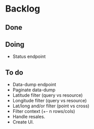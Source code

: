 # Backlog
## Done

## Doing
- Status endpoint

## To do
- Data-dump endpoint
- Paginate data-dump
- Latitude filter (query vs resource)
- Longitude filter (query vs resource)
- Lat/long and/or filter (point vs cross)
- Filter context (+- n rows/cols)
- Handle resales.
- Create UI.